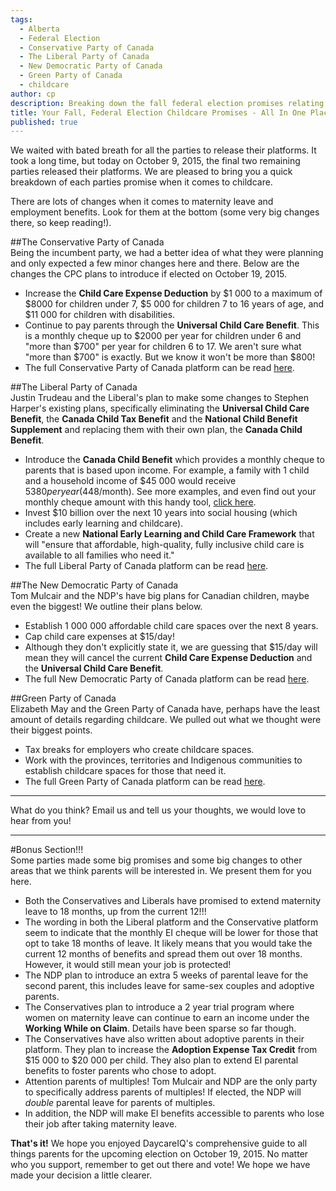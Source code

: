 ```yaml
---
tags:
  - Alberta
  - Federal Election
  - Conservative Party of Canada
  - The Liberal Party of Canada
  - New Democratic Party of Canada
  - Green Party of Canada
  - childcare
author: cp
description: Breaking down the fall federal election promises relating to childcare.
title: Your Fall, Federal Election Childcare Promises - All In One Place!
published: true
---
```

We waited with bated breath for all the parties to release their platforms.  It took a long time, but today on October 9, 2015, the final two remaining parties released their platforms.  We are pleased to bring you a quick breakdown of each parties promise when it comes to childcare.  

There are lots of changes when it comes to maternity leave and employment benefits.  Look for them at the bottom (some very big changes there, so keep reading!).

##The Conservative Party of Canada  
Being the incumbent party, we had a better idea of what they were planning and only expected a few minor changes here and there.  Below are the changes the CPC plans to introduce if elected on October 19, 2015.  

*  Increase the **Child Care Expense Deduction** by $1 000 to a maximum of $8000 for children under 7, $5 000 for children 7 to 16 years of age, and $11 000 for children with disabilities.
*  Continue to pay parents through the **Universal Child Care Benefit**.  This is a monthly cheque up to $2000 per year for children under 6 and "more than $700" per year for children 6 to 17.  We aren't sure what "more than $700" is exactly.  But we know it won't be more than $800!
*  The full Conservative Party of Canada platform can be read [here](http://www.conservative.ca/plan/).

##The Liberal Party of Canada  
Justin Trudeau and the Liberal's plan to make some changes to Stephen Harper's existing plans, specifically eliminating the **Universal Child Care Benefit**, the **Canada Child Tax Benefit** and the **National Child Benefit Supplement** and replacing them with their own plan, the **Canada Child Benefit**.  

*  Introduce the **Canada Child Benefit** which provides a monthly cheque to parents that is based upon income.  For example, a family with 1 child and a household income of $45 000 would receive $5 380 per year ($448/month).  See more examples, and even find out your monthly cheque amount with this handy tool, [click here](https://www.liberal.ca/realchange/helping-families/?shownew=1).
*  Invest $10 billion over the next 10 years into social housing (which includes early learning and childcare).
*  Create a new **National Early Learning and Child Care Framework** that will "ensure that affordable, high-quality, fully inclusive child care is available to all families who need it."
*  The full Liberal Party of Canada platform can be read [here](https://www.liberal.ca/files/2015/10/New-plan-for-a-strong-middle-class.pdf).

##The New Democratic Party of Canada  
Tom Mulcair and the NDP's have big plans for Canadian children, maybe even the biggest!  We outline their plans below.  

*  Establish 1 000 000 affordable child care spaces over the next 8 years.
*  Cap child care expenses at $15/day!
*  Although they don't explicitly state it, we are guessing that $15/day will mean they will cancel the current **Child Care Expense Deduction** and the **Universal Child Care Benefit**.
*  The full New Democratic Party of Canada platform can be read [here](http://xfer.ndp.ca/2015/2015-Full-Platform-EN-PRINT.pdf).

##Green Party of Canada  
Elizabeth May and the Green Party of Canada have, perhaps have the least amount of details regarding childcare.  We pulled out what we thought were their biggest points.  

*  Tax breaks for employers who create childcare spaces.
*  Work with the provinces, territories and Indigenous communities to establish childcare spaces for those that need it.
*  The full Green Party of Canada platform can be read [here](http://www.greenparty.ca/sites/default/files/platform_english_web.pdf).

***

What do you think?  Email us and tell us your thoughts, we would love to hear from you!

***

#Bonus Section!!!  
Some parties made some big promises and some big changes to other areas that we think parents will be interested in.  We present them for you here.  

*  Both the Conservatives and Liberals have promised to extend maternity leave to 18 months, up from the current 12!!!
*  The wording in both the Liberal platform and the Conservative platform seem to indicate that the monthly EI cheque will be lower for those that opt to take 18 months of leave.  It likely means that you would take the current 12 months of benefits and spread them out over 18 months.  However, it would still mean your job is protected! 
*  The NDP plan to introduce an extra 5 weeks of parental leave for the second parent, this includes leave for same-sex couples and adoptive parents.
*  The Conservatives plan to introduce a 2 year trial program where women on maternity leave can continue to earn an income under the **Working While on Claim**.  Details have been sparse so far though.
*  The Conservatives have also written about adoptive parents in their platform.  They plan to increase the **Adoption Expense Tax Credit** from $15 000 to $20 000 per child.  They also plan to extend EI parental benefits to foster parents who chose to adopt.
*  Attention parents of multiples!  Tom Mulcair and NDP are the only party to specifically address parents of multiples!  If elected, the NDP will *double* parental leave for parents of multiples.
*  In addition, the NDP will make EI benefits accessible to parents who lose their job after taking maternity leave.

**That's it!**  We hope you enjoyed DaycareIQ's comprehensive guide to all things parents for the upcoming election on October 19, 2015.  No matter who you support, remember to get out there and vote!  We hope we have made your decision a little clearer.
